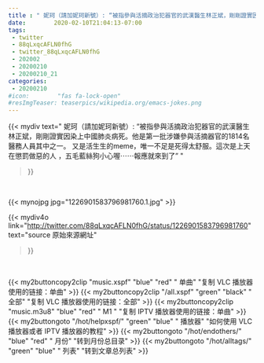 ```yaml
---
title : " 妮珂（請加妮珂新號）: “被指參與活摘政治犯器官的武漢醫生林正斌，剛剛證實因染上中國肺炎病死。他是第一批涉嫌參與活摘器官的1814名醫務人員其中之一。&#10;&#10;又是活生生的meme，唯一不足是死得太舒服。這次是上天在懲罰做惡的人 ，五毛藍絲狗小心喔⋯⋯報應就來到了”  "
date:        2020-02-10T21:04:13-07:00
tags:
 - twitter
 - 88qLxqcAFLN0fhG
 - twitter_88qLxqcAFLN0fhG
 - 202002
 - 20200210
 - 20200210_21
categories:
 - 20200210
#icon:        "fas fa-lock-open"
#resImgTeaser: teaserpics/wikipedia.org/emacs-jokes.png
---
```


{{< mydiv text=" 妮珂（請加妮珂新號）: “被指參與活摘政治犯器官的武漢醫生林正斌，剛剛證實因染上中國肺炎病死。他是第一批涉嫌參與活摘器官的1814名醫務人員其中之一。&#10;&#10;又是活生生的meme，唯一不足是死得太舒服。這次是上天在懲罰做惡的人 ，五毛藍絲狗小心喔⋯⋯報應就來到了”  "
>}}
<br>


 {{< mynojpg jpg="1226901583796981760.1.jpg" >}}<br> 



{{< mydiv4o link="http://twitter.com/88qLxqcAFLN0fhG/status/1226901583796981760"
text="source 原始來源網址"
>}}


<br>



{{< my2buttoncopy2clip "music.xspf"        "blue"   "red"    " 单曲"  "复制 VLC 播放器使用的链接：单曲" >}} {{< my2buttoncopy2clip "/all.xspf"         "green"  "black"  " 全部"  "复制 VLC 播放器使用的链接：全部" >}} {{< my2buttoncopy2clip "music.m3u8"        "blue"   "red"    " M1 "    "复制 IPTV 播放器使用的链接：单曲" >}} {{< my2buttongoto      "/hot/helpxspf/"    "green"  "blue"   " 播放器" "如何使用 VLC 播放器或者 IPTV 播放器的教程" >}} {{< my2buttongoto      "/hot/endothers/"   "blue"   "red"    " 月份"   "转到月份总目录" >}} {{< my2buttongoto      "/hot/alltags/"     "green"  "blue"   " 列表"   "转到文章总列表" >}} 
